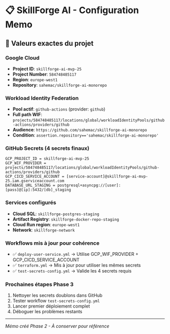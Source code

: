 # 📋 SkillForge AI - Configuration Memo

## 🎯 Valeurs exactes du projet

### Google Cloud
- **Project ID**: `skillforge-ai-mvp-25`
- **Project Number**: `584748485117`
- **Region**: `europe-west1`
- **Repository**: `sahemac/skillforge-ai-monorepo`

### Workload Identity Federation
- **Pool actif**: `github-actions` (provider: `github`)
- **Full path WIF**: `projects/584748485117/locations/global/workloadIdentityPools/github-actions/providers/github`
- **Audience**: `https://github.com/sahemac/skillforge-ai-monorepo`
- **Condition**: `assertion.repository=='sahemac/skillforge-ai-monorepo'`

### GitHub Secrets (4 secrets finaux)
```
GCP_PROJECT_ID = skillforge-ai-mvp-25
GCP_WIF_PROVIDER = projects/584748485117/locations/global/workloadIdentityPools/github-actions/providers/github
GCP_CICD_SERVICE_ACCOUNT = [service-account]@skillforge-ai-mvp-25.iam.gserviceaccount.com
DATABASE_URL_STAGING = postgresql+asyncpg://[user]:[pass]@[ip]:5432/[db]_staging
```

### Services configurés
- **Cloud SQL**: `skillforge-postgres-staging`
- **Artifact Registry**: `skillforge-docker-repo-staging`
- **Cloud Run region**: `europe-west1`
- **Network**: `skillforge-network`

### Workflows mis à jour pour cohérence
- ✅ `deploy-user-service.yml` → Utilise GCP_WIF_PROVIDER + GCP_CICD_SERVICE_ACCOUNT
- ✅ `terraform.yml` → Mis à jour pour utiliser les mêmes secrets
- ✅ `test-secrets-config.yml` → Valide les 4 secrets requis

### Prochaines étapes Phase 3
1. Nettoyer les secrets doublons dans GitHub
2. Tester workflow `test-secrets-config.yml`
3. Lancer premier déploiement complet
4. Déboguer les problèmes restants

---
*Mémo créé Phase 2 - À conserver pour référence*